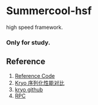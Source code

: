 # Summercool-hsf
high speed framework.
###  Only for study.

## Reference
1. [Reference Code](https://code.google.com/archive/p/summercool-hsf/)
2. [Kryo 序列化性能对比](http://www.aichengxu.com/java/3161638.htm)
3. [kryo github](https://github.com/EsotericSoftware/kryo)
4. [RPC ](https://www.aliyun.com/jiaocheng/1344051.html)